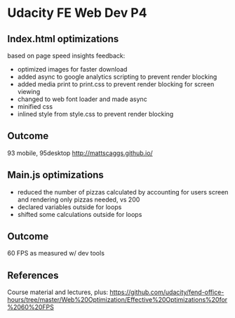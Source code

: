 # Udacity FE Web Dev P4

Index.html optimizations
-----------
based on page speed insights feedback:
* optimized images for faster download
* added async to google analytics scripting to prevent render blocking
* added media print to print.css to prevent render blocking for screen viewing
* changed to web font loader and made async
* minified css
* inlined style from style.css to prevent render blocking

Outcome 
-----------
93 mobile,  95desktop
http://mattscaggs.github.io/ 

Main.js optimizations
-----------
* reduced the number of pizzas calculated by accounting for users screen and rendering only pizzas needed, vs 200
* declared variables outside for loops  
* shifted some calculations outside for loops

Outcome 
-----------
60 FPS as measured w/ dev tools

References
-----------
Course material and lectures, plus: https://github.com/udacity/fend-office-hours/tree/master/Web%20Optimization/Effective%20Optimizations%20for%2060%20FPS
